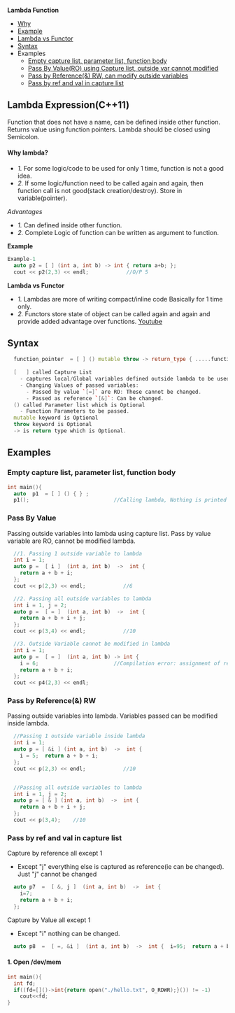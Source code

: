 **Lambda Function**
  - [Why](#why)
  - [Example](#ex)
  - [Lambda vs Functor](#vs)
- [Syntax](#syn)
- Examples
  - [Empty capture list, parameter list, function body](#emp)
  - [Pass By Value(RO) using Capture list, outside var cannot modified](#value)
  - [Pass by Reference(&) RW, can modify outside variables](#ref) 
  - [Pass by ref and val in capture list](#refval)

## Lambda Expression(C++11)
Function that does not have a name, can be defined inside other function. Returns value using function pointers. Lambda should be closed using Semicolon.

<a name=why></a>
#### Why lambda?
- _1._ For some logic/code to be used for only 1 time, function is not a good idea.
- _2._ If some logic/function need to be called again and again, then function call is not good(stack creation/destroy). Store in variable(pointer).

*Advantages*  
  - _1._ Can defined inside other function.   
  - _2._ Complete Logic of function can be written as argument to function.

<a name=ex></a>
**Example**
```cpp
Example-1
  auto p2 = [ ] (int a, int b) -> int { return a+b; };
  cout << p2(2,3) << endl;            //O/P 5
```
<a name=vs></a>
**Lambda vs Functor**
  - *1.* Lambdas are more of writing compact/inline code Basically for 1 time only.
  - *2.* Functors store state of object can be called again and again and provide added advantage over functions.
[Youtube](https://www.youtube.com/watch?v=uk0Ytomv0wY)    

<a name=syn></a>
## Syntax
```cpp
  function_pointer  = [ ] () mutable throw -> return_type { .....function body ......};
  
  [   ] called Capture List
    - captures local/Global variables defined outside lambda to be used inside lambda function.
    - Changing Values of passed variables:
      - Passed by value `[=]` are RO: These cannot be changed.
      - Passed as reference `[&]`: Can be changed.
  () called Parameter list which is Optional
    - Function Parameters to be passed.
  mutable keyword is Optional
  throw keyword is Optional
  -> is return type which is Optional.
``` 

## Examples
<a name=emp></a>
### Empty capture list, parameter list, function body
```cpp
int main(){
  auto  p1  = [ ] () { } ;
  p1();                           //Calling lambda, Nothing is printed
```

<a name=value></a>
### Pass By Value
Passing outside variables into lambda using capture list. Pass by value variable are RO, cannot be modified lambda.
```cpp
  //1. Passing 1 outside variable to lambda
  int i = 1;
  auto p =  [ i ]  (int a, int b)  ->  int {
    return a + b + i;   
  };
  cout << p(2,3) << endl;            //6

  //2. Passing all outside variables to lambda
  int i = 1, j = 2;
  auto p =  [ = ]  (int a, int b)  ->  int {
    return a + b + i + j;   
  };
  cout << p(3,4) << endl;            //10

  //3. Outside Variable cannot be modified in lambda
  int i = 1;
  auto p =  [ = ]  (int a, int b) -> int {
    i = 6;                        //Compilation error: assignment of read-only variable ‘i’
    return a + b + i;   
  };   
  cout << p4(2,3) << endl;
```  

<a name=ref></a>
### Pass by Reference(&) RW
Passing outside variables into lambda. Variables passed can be modified inside lambda.
```cpp
  //Passing 1 outside variable inside lambda
  int i = 1;
  auto p = [ &i ] (int a, int b)  ->  int {         
    i = 5;  return a + b + i; 
  };
  cout << p(2,3) << endl;            //10


  //Passing all outside variables to lambda
  int i = 1, j = 2;
  auto p = [ & ] (int a, int b)  ->  int {
    return a + b + i + j; 
  };
  cout << p(3,4);    //10
```

<a name=refval></a>
### Pass by ref and val in capture list
Capture by reference all except 1
  - Except "j" everything else is captured as reference(ie can be changed). Just "j" cannot be changed
```cpp
  auto p7  =  [ &, j ]  (int a, int b)  ->  int {
    i=7;
    return a + b + i; 
  };
```  
Capture by Value all except 1
  - Except "i" nothing can be changed.
```cpp
  auto p8  =  [ =, &i ]  (int a, int b)  ->  int {  i=95;  return a + b + i; };
```

#### 1. Open /dev/mem
```c++
int main(){
  int fd;
  if((fd=[]()->int{return open("./hello.txt", O_RDWR);}()) != -1)
    cout<<fd;
}
```



